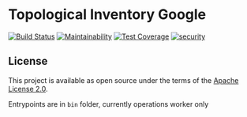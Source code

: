 # Topological Inventory Google

[![Build Status](https://travis-ci.com/RedHatInsights/topological_inventory-google.svg?branch=master)](https://travis-ci.com/RedHatInsights/topological_inventory-google)
[![Maintainability](https://api.codeclimate.com/v1/badges/fd49345c28fa632ba2c6/maintainability)](https://codeclimate.com/github/RedHatInsights/topological_inventory-google/maintainability)
[![Test Coverage](https://api.codeclimate.com/v1/badges/fd49345c28fa632ba2c6/test_coverage)](https://codeclimate.com/github/RedHatInsights/topological_inventory-google/test_coverage)
[![security](https://hakiri.io/github/RedHatInsights/topological_inventory-google/master.svg)](https://hakiri.io/github/RedHatInsights/topological_inventory-google/master)

## License

This project is available as open source under the terms of the [Apache License 2.0](http://www.apache.org/licenses/LICENSE-2.0).

Entrypoints are in `bin` folder, currently operations worker only